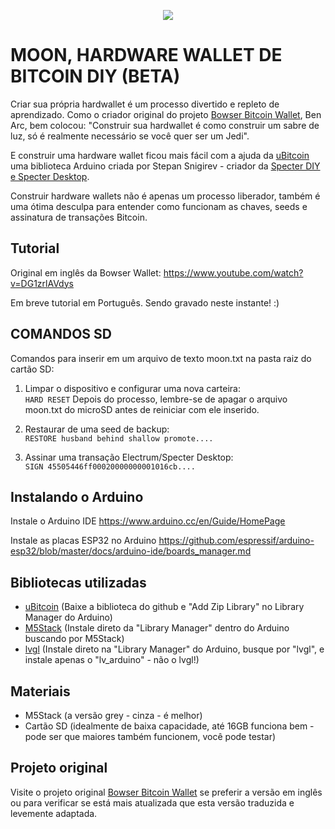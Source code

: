 

  <p align="center">
<img src="https://i.imgur.com/RtfMYOS.png" />
</p>

<h1>MOON, HARDWARE WALLET DE BITCOIN DIY (BETA)</h1>

Criar sua própria hardwallet é um processo divertido e repleto de aprendizado. Como o criador original do projeto <a href="https://github.com/arcbtc/bowser-bitcoin-hardware-wallet" target="_blank">Bowser Bitcoin Wallet</a>, Ben Arc, bem colocou: "Construir sua hardwallet é como construir um sabre de luz, só é realmente necessário se você quer ser um Jedi".

E construir uma hardware wallet ficou mais fácil com a ajuda da <a href="https://github.com/micro-bitcoin/uBitcoin" target="_blank">uBitcoin</a> uma biblioteca Arduino criada por Stepan Snigirev - criador da <a href="https://www.youtube.com/playlist?list=PLgcVYwONyxmhvPW88vQ21XjpQ6ZmyXNI3" target="_blank">Specter DIY e Specter Desktop</a>.

Construir hardware wallets não é apenas um processo liberador, também é uma ótima desculpa para entender como funcionam as chaves, seeds e assinatura de transações Bitcoin.


## Tutorial
Original em inglês da Bowser Wallet: https://www.youtube.com/watch?v=DG1zrlAVdys

Em breve tutorial em Português. Sendo gravado neste instante! :)


## COMANDOS SD

Comandos para inserir em um arquivo de texto moon.txt na pasta raiz do cartão SD:

1. Limpar o dispositivo e configurar uma nova carteira:<br/>
```HARD RESET```
Depois do processo, lembre-se de apagar o arquivo moon.txt do microSD antes de reiniciar com ele inserido.

2. Restaurar de uma seed de backup:<br/>
```RESTORE husband behind shallow promote....```
    
3. Assinar uma transação Electrum/Specter Desktop:<br/>
```SIGN 45505446ff00020000000001016cb....```


## Instalando o Arduino
Instale o Arduino IDE
https://www.arduino.cc/en/Guide/HomePage

Instale as placas ESP32 no Arduino
https://github.com/espressif/arduino-esp32/blob/master/docs/arduino-ide/boards_manager.md

## Bibliotecas utilizadas
- <a href="https://github.com/micro-bitcoin/uBitcoin" target="_blank">uBitcoin</a> (Baixe a biblioteca do github e "Add Zip Library" no Library Manager do Arduino) 
- <a href="https://github.com/m5stack/M5Stack" target="_blank">M5Stack</a> (Instale direto da "Library Manager" dentro do Arduino buscando por M5Stack)
- [lvgl](https://lvgl.io/) (Instale direto na "Library Manager" do Arduino, busque por "lvgl", e instale apenas o "lv_arduino" - não o lvgl!)

## Materiais
- M5Stack (a versão grey - cinza - é melhor)
- Cartão SD (idealmente de baixa capacidade, até 16GB funciona bem - pode ser que maiores também funcionem, você pode testar) 


## Projeto original
Visite o projeto original <a href="https://github.com/arcbtc/bowser-bitcoin-hardware-wallet" target="_blank">Bowser Bitcoin Wallet</a> se preferir a versão em inglês ou para verificar se está mais atualizada que esta versão traduzida e levemente adaptada.
